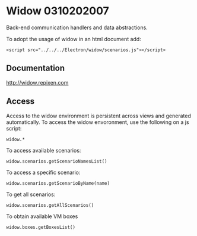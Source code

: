 # Widow 0310202007
Back-end communication handlers and data abstractions.

To adopt the usage of widow in an html document add:

    <script src="../../../Electron/widow/scenarios.js"></script>
    
## Documentation
http://widow.repixen.com

## Access

Access to the widow environment is persistent across views and generated automatically. To access the widow envoronment, use the following on a js script:

    widow.*

To access available scenarios:

    widow.scenarios.getScenarioNamesList()
    
To access a specific scenario:
    
    widow.scenarios.getScenarioByName(name)
    
To get all scenarios:

    widow.scenarios.getAllScenarios()
    
To obtain available VM boxes

    widow.boxes.getBoxesList()